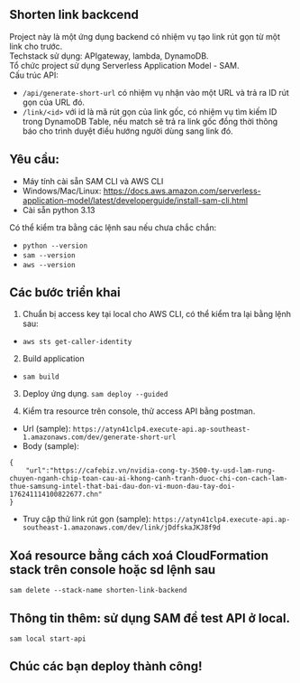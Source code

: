 ## Shorten link backcend
Project này là một ứng dụng backend có nhiệm vụ tạo link rút gọn từ một link cho trước.  
Techstack sử dụng: APIgateway, lambda, DynamoDB.  
Tổ chức project sử dụng Serverless Application Model - SAM.  
Cấu trúc API:  
* `/api/generate-short-url` có nhiệm vụ nhận vào một URL và trả ra ID rút gọn của URL đó.
* `/link/<id>` với id là mã rút gọn của link gốc, có nhiệm vụ tìm kiếm ID trong DynamoDB Table, nếu match sẽ trả ra link gốc đồng thời thông báo cho trình duyệt điều hướng người dùng sang link đó.

## Yêu cầu: 
* Máy tính cài sẵn SAM CLI và AWS CLI
* Windows/Mac/Linux:
https://docs.aws.amazon.com/serverless-application-model/latest/developerguide/install-sam-cli.html
* Cài sẵn python 3.13

Có thể kiểm tra bằng các lệnh sau nếu chưa chắc chắn:
* `python --version`  
* `sam --version`  
* `aws --version`

## Các bước triển khai
1. Chuẩn bị access key tại local cho AWS CLI, có thể kiểm tra lại bằng lệnh sau:
* `aws sts get-caller-identity`

2. Build application
* `sam build`

3. Deploy ứng dụng.
`sam deploy --guided`

4. Kiểm tra resource trên console, thử access API bằng postman.
* Url (sample): `https://atyn41clp4.execute-api.ap-southeast-1.amazonaws.com/dev/generate-short-url`
* Body (sample):
```
{
    "url":"https://cafebiz.vn/nvidia-cong-ty-3500-ty-usd-lam-rung-chuyen-nganh-chip-toan-cau-ai-khong-canh-tranh-duoc-chi-con-cach-lam-thue-samsung-intel-that-bai-dau-don-vi-muon-dau-tay-doi-176241114100822677.chn"
}
```
* Truy cập thử link rút gọn (sample):
`https://atyn41clp4.execute-api.ap-southeast-1.amazonaws.com/dev/link/jDdfskaJKJ8f9d`

## Xoá resource bằng cách xoá CloudFormation stack trên console hoặc sd lệnh sau
`sam delete --stack-name shorten-link-backend`

## Thông tin thêm: sử dụng SAM để test API ở local.
`sam local start-api`

## Chúc các bạn deploy thành công!
